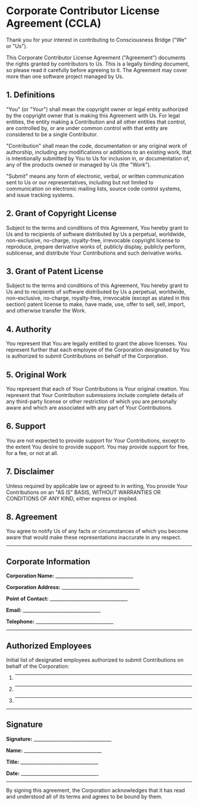 # Corporate Contributor License Agreement (CCLA)

Thank you for your interest in contributing to Consciousness Bridge ("We" or "Us").

This Corporate Contributor License Agreement ("Agreement") documents the rights granted by contributors to Us. This is a legally binding document, so please read it carefully before agreeing to it. The Agreement may cover more than one software project managed by Us.

## 1. Definitions

"You" (or "Your") shall mean the copyright owner or legal entity authorized by the copyright owner that is making this Agreement with Us. For legal entities, the entity making a Contribution and all other entities that control, are controlled by, or are under common control with that entity are considered to be a single Contributor.

"Contribution" shall mean the code, documentation or any original work of authorship, including any modifications or additions to an existing work, that is intentionally submitted by You to Us for inclusion in, or documentation of, any of the products owned or managed by Us (the "Work").

"Submit" means any form of electronic, verbal, or written communication sent to Us or our representatives, including but not limited to communication on electronic mailing lists, source code control systems, and issue tracking systems.

## 2. Grant of Copyright License

Subject to the terms and conditions of this Agreement, You hereby grant to Us and to recipients of software distributed by Us a perpetual, worldwide, non-exclusive, no-charge, royalty-free, irrevocable copyright license to reproduce, prepare derivative works of, publicly display, publicly perform, sublicense, and distribute Your Contributions and such derivative works.

## 3. Grant of Patent License

Subject to the terms and conditions of this Agreement, You hereby grant to Us and to recipients of software distributed by Us a perpetual, worldwide, non-exclusive, no-charge, royalty-free, irrevocable (except as stated in this section) patent license to make, have made, use, offer to sell, sell, import, and otherwise transfer the Work.

## 4. Authority

You represent that You are legally entitled to grant the above licenses. You represent further that each employee of the Corporation designated by You is authorized to submit Contributions on behalf of the Corporation.

## 5. Original Work

You represent that each of Your Contributions is Your original creation. You represent that Your Contribution submissions include complete details of any third-party license or other restriction of which you are personally aware and which are associated with any part of Your Contributions.

## 6. Support

You are not expected to provide support for Your Contributions, except to the extent You desire to provide support. You may provide support for free, for a fee, or not at all.

## 7. Disclaimer

Unless required by applicable law or agreed to in writing, You provide Your Contributions on an "AS IS" BASIS, WITHOUT WARRANTIES OR CONDITIONS OF ANY KIND, either express or implied.

## 8. Agreement

You agree to notify Us of any facts or circumstances of which you become aware that would make these representations inaccurate in any respect.

---

## Corporate Information

**Corporation Name:** _________________________________

**Corporation Address:** _________________________________

**Point of Contact:** _________________________________

**Email:** _________________________________

**Telephone:** _________________________________

---

## Authorized Employees

Initial list of designated employees authorized to submit Contributions on behalf of the Corporation:

1. _________________________________
2. _________________________________
3. _________________________________

---

## Signature

**Signature:** _________________________________

**Name:** _________________________________

**Title:** _________________________________

**Date:** _________________________________

---

By signing this agreement, the Corporation acknowledges that it has read and understood all of its terms and agrees to be bound by them.
